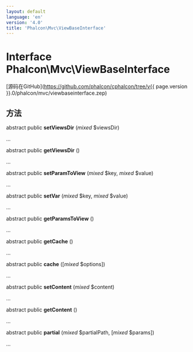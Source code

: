 ```yaml
---
layout: default
language: 'en'
version: '4.0'
title: 'Phalcon\Mvc\ViewBaseInterface'
---
```


# Interface **Phalcon\Mvc\ViewBaseInterface**

[源码在GitHub](https://github.com/phalcon/cphalcon/tree/v{{ page.version }}.0/phalcon/mvc/viewbaseinterface.zep)

## 方法

abstract public **setViewsDir** (*mixed* $viewsDir)

...

abstract public **getViewsDir** ()

...

abstract public **setParamToView** (*mixed* $key, *mixed* $value)

...

abstract public **setVar** (*mixed* $key, *mixed* $value)

...

abstract public **getParamsToView** ()

...

abstract public **getCache** ()

...

abstract public **cache** ([*mixed* $options])

...

abstract public **setContent** (*mixed* $content)

...

abstract public **getContent** ()

...

abstract public **partial** (*mixed* $partialPath, [*mixed* $params])

...